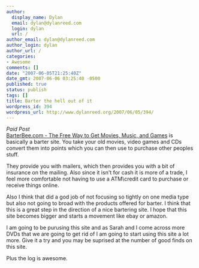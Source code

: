 ```yaml
---
author:
  display_name: Dylan
  email: dylan@dylanreed.com
  login: dylan
  url: /
author_email: dylan@dylanreed.com
author_login: dylan
author_url: /
categories:
- Awesome
comments: []
date: "2007-06-05T21:25:40Z"
date_gmt: 2007-06-06 03:25:40 -0500
published: true
status: publish
tags: []
title: Barter the hell out of it
wordpress_id: 394
wordpress_url: http://www.dylanreed.org/2007/06/05/394/
---
```


_Paid Post_  
[BarterBee.com - The Free Way to Get Movies, Music, and Games][1] is basically a barter site. You take your old movies, video games and CDs convert them into points which you can then use to purchase other peoples stuff.

   [1]: http://www.barterbee.com/?k=RM

They provide you with mailers, which then provides you with a bit of insurance on the mailing. Also since it isn't for cash it is more of a trade, I feel more comfortable not having to use a ATM\credit card to purchase or receive things online.

Also I think that did a god job of not focusing so tightly on one media type but also not going to broad with the products offered for barter. I think that this is a great step in the direction of a nice bartering site. I hope that this site becomes bigger and starts a movement like ebay or amazon.

I am going to be purusing this site and as Sarah and I come across more DVDs that we are going to get rid of I am going to start using this site a lot more. Give it a try and you may be suprised at the number of good finds on this site.

Plus the log is awesome.
